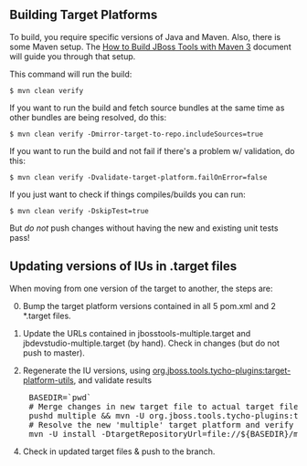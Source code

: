 ## Building Target Platforms

To build, you require specific versions of Java and Maven. Also, there is some Maven setup. 
The [How to Build JBoss Tools with Maven 3](https://community.jboss.org/wiki/HowToBuildJBossToolsWithMaven3)
document will guide you through that setup.

This command will run the build:

    $ mvn clean verify

If you want to run the build and fetch source bundles at the same time as other bundles are being resolved, do this:

    $ mvn clean verify -Dmirror-target-to-repo.includeSources=true

If you want to run the build and not fail if there's a problem w/ validation, do this:

    $ mvn clean verify -Dvalidate-target-platform.failOnError=false

If you just want to check if things compiles/builds you can run:

    $ mvn clean verify -DskipTest=true

But *do not* push changes without having the new and existing unit tests pass!
 

## Updating versions of IUs in .target files

When moving from one version of the target to another, the steps are:

0. Bump the target platform versions contained in all 5 pom.xml and 2 *.target files.

1. Update the URLs contained in jbosstools-multiple.target and jbdevstudio-multiple.target (by hand). Check in changes (but do not push to master).

2. Regenerate the IU versions, using <a href="https://github.com/jbosstools/jbosstools-maven-plugins/wiki">org.jboss.tools.tycho-plugins:target-platform-utils</a>, and validate results

<pre>
    BASEDIR=`pwd`
    # Merge changes in new target file to actual target file
    pushd multiple && mvn -U org.jboss.tools.tycho-plugins:target-platform-utils:0.16.0-SNAPSHOT:fix-versions -DtargetFile=locus-multiple.target && rm -f locus-multiple.target locus-multiple.target_update_hints.txt && mv -f locus-multiple.target_fixedVersion.target locus-multiple.target && popd
    # Resolve the new 'multiple' target platform and verify it is self-contained by building it
    mvn -U install -DtargetRepositoryUrl=file://${BASEDIR}/multiple/target/locus-multiple.target.repo/
</pre>

<ol><li value="4"> Check in updated target files & push to the branch.</li></ol>
